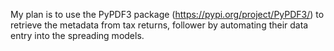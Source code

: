 My plan is to use the PyPDF3 package (https://pypi.org/project/PyPDF3/) to retrieve the metadata from tax returns, follower by automating their data entry into the spreading models.
